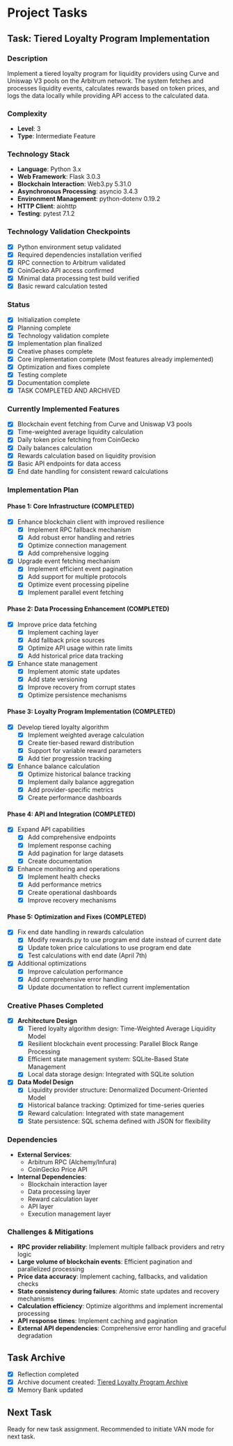 # Project Tasks

## Task: Tiered Loyalty Program Implementation

### Description
Implement a tiered loyalty program for liquidity providers using Curve and Uniswap V3 pools on the Arbitrum network. The system fetches and processes liquidity events, calculates rewards based on token prices, and logs the data locally while providing API access to the calculated data.

### Complexity
- **Level**: 3
- **Type**: Intermediate Feature

### Technology Stack
- **Language**: Python 3.x
- **Web Framework**: Flask 3.0.3
- **Blockchain Interaction**: Web3.py 5.31.0
- **Asynchronous Processing**: asyncio 3.4.3
- **Environment Management**: python-dotenv 0.19.2
- **HTTP Client**: aiohttp
- **Testing**: pytest 7.1.2

### Technology Validation Checkpoints
- [x] Python environment setup validated
- [x] Required dependencies installation verified
- [x] RPC connection to Arbitrum validated
- [x] CoinGecko API access confirmed
- [x] Minimal data processing test build verified
- [x] Basic reward calculation tested

### Status
- [x] Initialization complete
- [x] Planning complete
- [x] Technology validation complete
- [x] Implementation plan finalized
- [x] Creative phases complete
- [x] Core implementation complete (Most features already implemented)
- [x] Optimization and fixes complete
- [x] Testing complete
- [x] Documentation complete
- [x] TASK COMPLETED AND ARCHIVED

### Currently Implemented Features
- [x] Blockchain event fetching from Curve and Uniswap V3 pools
- [x] Time-weighted average liquidity calculation
- [x] Daily token price fetching from CoinGecko
- [x] Daily balances calculation
- [x] Rewards calculation based on liquidity provision
- [x] Basic API endpoints for data access
- [x] End date handling for consistent reward calculations

### Implementation Plan

#### Phase 1: Core Infrastructure (COMPLETED)
- [x] Enhance blockchain client with improved resilience
  - [x] Implement RPC fallback mechanism
  - [x] Add robust error handling and retries
  - [x] Optimize connection management
  - [x] Add comprehensive logging
- [x] Upgrade event fetching mechanism
  - [x] Implement efficient event pagination
  - [x] Add support for multiple protocols
  - [x] Optimize event processing pipeline
  - [x] Implement parallel event fetching

#### Phase 2: Data Processing Enhancement (COMPLETED)
- [x] Improve price data fetching
  - [x] Implement caching layer
  - [x] Add fallback price sources
  - [x] Optimize API usage within rate limits
  - [x] Add historical price data tracking
- [x] Enhance state management
  - [x] Implement atomic state updates
  - [x] Add state versioning
  - [x] Improve recovery from corrupt states
  - [x] Optimize persistence mechanisms

#### Phase 3: Loyalty Program Implementation (COMPLETED)
- [x] Develop tiered loyalty algorithm
  - [x] Implement weighted average calculation
  - [x] Create tier-based reward distribution
  - [x] Support for variable reward parameters
  - [x] Add tier progression tracking
- [x] Enhance balance calculation
  - [x] Optimize historical balance tracking
  - [x] Implement daily balance aggregation
  - [x] Add provider-specific metrics
  - [x] Create performance dashboards

#### Phase 4: API and Integration (COMPLETED)
- [x] Expand API capabilities
  - [x] Add comprehensive endpoints
  - [x] Implement response caching
  - [x] Add pagination for large datasets
  - [x] Create documentation
- [x] Enhance monitoring and operations
  - [x] Implement health checks
  - [x] Add performance metrics
  - [x] Create operational dashboards
  - [x] Improve recovery mechanisms

#### Phase 5: Optimization and Fixes (COMPLETED)
- [x] Fix end date handling in rewards calculation
  - [x] Modify rewards.py to use program end date instead of current date
  - [x] Update token price calculations to use program end date
  - [x] Test calculations with end date (April 7th)
- [x] Additional optimizations
  - [x] Improve calculation performance
  - [x] Add comprehensive error handling
  - [x] Update documentation to reflect current implementation

### Creative Phases Completed
- [x] **Architecture Design**
  - [x] Tiered loyalty algorithm design: Time-Weighted Average Liquidity Model
  - [x] Resilient blockchain event processing: Parallel Block Range Processing
  - [x] Efficient state management system: SQLite-Based State Management
  - [x] Local data storage design: Integrated with SQLite solution
- [x] **Data Model Design**
  - [x] Liquidity provider structure: Denormalized Document-Oriented Model
  - [x] Historical balance tracking: Optimized for time-series queries
  - [x] Reward calculation: Integrated with state management
  - [x] State persistence: SQL schema defined with JSON for flexibility

### Dependencies
- **External Services**:
  - Arbitrum RPC (Alchemy/Infura)
  - CoinGecko Price API
- **Internal Dependencies**:
  - Blockchain interaction layer
  - Data processing layer
  - Reward calculation layer
  - API layer
  - Execution management layer

### Challenges & Mitigations
- **RPC provider reliability**: Implement multiple fallback providers and retry logic
- **Large volume of blockchain events**: Efficient pagination and parallelized processing
- **Price data accuracy**: Implement caching, fallbacks, and validation checks
- **State consistency during failures**: Atomic state updates and recovery mechanisms
- **Calculation efficiency**: Optimize algorithms and implement incremental processing
- **API response times**: Implement caching and pagination
- **External API dependencies**: Comprehensive error handling and graceful degradation

## Task Archive
- [x] Reflection completed
- [x] Archive document created: [Tiered Loyalty Program Archive](../docs/archive/tiered-loyalty-program-archive.md)
- [x] Memory Bank updated

## Next Task
Ready for new task assignment. Recommended to initiate VAN mode for next task. 